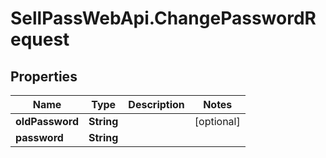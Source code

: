 # SellPassWebApi.ChangePasswordRequest

## Properties

Name | Type | Description | Notes
------------ | ------------- | ------------- | -------------
**oldPassword** | **String** |  | [optional] 
**password** | **String** |  | 


